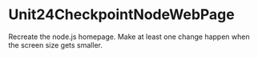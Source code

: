 # Unit24CheckpointNodeWebPage
Recreate the node.js  homepage. Make at least one change happen when the screen size gets smaller.
